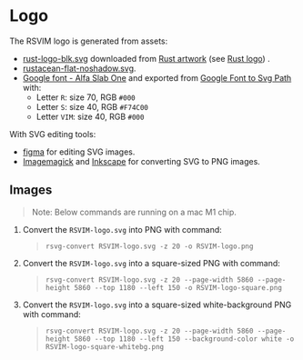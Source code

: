 # Logo

The RSVIM logo is generated from assets:

- [rust-logo-blk.svg](https://github.com/rust-lang/rust-artwork/blob/master/logo/rust-logo-blk.svg) downloaded from [Rust artwork](https://github.com/rust-lang/rust-artwork) (see [Rust logo](https://en.wikipedia.org/wiki/File:Rust_programming_language_black_logo.svg)) .
- [rustacean-flat-noshadow.svg](https://rustacean.net/assets/rustacean-flat-noshadow.svg).
- [Google font - Alfa Slab One](https://fonts.google.com/specimen/Alfa+Slab+One?preview.text=Rsvim&categoryFilters=Serif:%2FSerif%2FFat+Face) and exported from [Google Font to Svg Path](https://danmarshall.github.io/google-font-to-svg-path/) with:
  - Letter `R`: size 70, RGB `#000`
  - Letter `S`: size 40, RGB `#F74C00`
  - Letter `VIM`: size 40, RGB `#000`

With SVG editing tools:

- [figma](https://www.figma.com/design) for editing SVG images.
- [Imagemagick](https://imagemagick.org/) and [Inkscape](https://inkscape.org/) for converting SVG to PNG images.

## Images

> Note: Below commands are running on a mac M1 chip.

1. Convert the `RSVIM-logo.svg` into PNG with command:

   > `rsvg-convert RSVIM-logo.svg -z 20 -o RSVIM-logo.png`

2. Convert the `RSVIM-logo.svg` into a square-sized PNG with command:

   > `rsvg-convert RSVIM-logo.svg -z 20 --page-width 5860 --page-height 5860 --top 1180 --left 150 -o RSVIM-logo-square.png`

3. Convert the `RSVIM-logo.svg` into a square-sized white-background PNG with command:

   > `rsvg-convert RSVIM-logo.svg -z 20 --page-width 5860 --page-height 5860 --top 1180 --left 150 --background-color white -o RSVIM-logo-square-whitebg.png`
